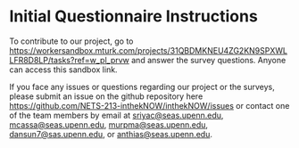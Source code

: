 # Initial Questionnaire Instructions

To contribute to our project, go to https://workersandbox.mturk.com/projects/31QBDMKNEU4ZG2KN9SPXWLLFR8D8LP/tasks?ref=w_pl_prvw and answer the survey questions. Anyone can access this sandbox link. 

If you face any issues or questions regarding our project or the surveys, please submit an issue on the github repository here https://github.com/NETS-213-inthekNOW/inthekNOW/issues or contact one of the team members by email at sriyac@seas.upenn.edu, mcassa@seas.upenn.edu, murpma@seas.upenn.edu, dansun7@sas.upenn.edu, or anthias@seas.upenn.edu.
